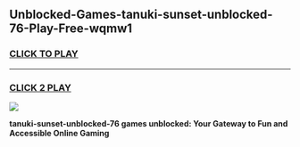 
## Unblocked-Games-tanuki-sunset-unblocked-76-Play-Free-wqmw1
<h3>
<a href="https://premium76.site?title=tanuki-sunset-unblocked-76&ref=17A">CLICK TO PLAY</a></h3>
<hr>

<h3>
<a href="https://premium76.site?title=tanuki-sunset-unblocked-76&ref=17A">CLICK 2 PLAY</a>
  
</h3>

<a href="https://premium76.site?title=tanuki-sunset-unblocked-76&ref=17A"><img src="https://clearcache.store/games.png"></a>


**tanuki-sunset-unblocked-76 games unblocked: Your Gateway to Fun and Accessible Online Gaming**
